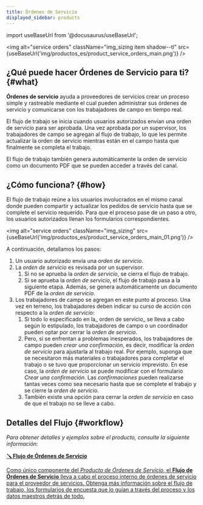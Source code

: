 ```yaml
---
title: Órdenes de Servicio
displayed_sidebar: products
---
```


import useBaseUrl from '@docusaurus/useBaseUrl'; 

<img alt="service orders" className="img_sizing item shadow--tl" src={useBaseUrl('img/productos_es/product_service_orders_main.png')} />
<br/>

## ¿Qué puede hacer Órdenes de Servicio para ti? {#what}
**Órdenes de servicio** ayuda a proveedores de servicios crear un proceso simple y rastreable mediante el cual pueden administrar sus órdenes de servicio y comunicarse con los trabajadores de campo en tiempo real.

El flujo de trabajo se inicia cuando usuarios autorizados envían una orden de servicio para ser aprobada. Una vez aprobada por un supervisor, los trabajadores de campo se agregan al flujo de trabajo, lo que les permite actualizar la orden de servicio mientras están en el campo hasta que finalmente se completa el trabajo.

El flujo de trabajo también genera automáticamente la orden de servicio como un documento PDF que se pueden acceder a través del canal.

## ¿Cómo funciona? {#how}
El flujo de trabajo reúne a los usuarios involucrados en el mismo canal donde pueden compartir y actualizar los pedidos de servicio hasta que se complete el servicio requerido. Para que el proceso pase de un paso a otro, los usuarios autorizados llenan los formularios correspondientes.

<img alt="service orders" className="img_sizing" src={useBaseUrl('img/productos_es/product_service_orders_main_01.png')} />
<br/>

A continuación, detallamos los pasos:
1. Un usuario autorizado envía una _orden de servicio_.
2. La _orden de servicio_ es revisada por un supervisor.
    1. Si no se aprueba la _orden de servicio_, se cierra el flujo de trabajo.
    2. Si se aprueba la _orden de servicio_, el flujo de trabajo pasa a la siguiente etapa. Además, se genera automáticamente un documento PDF de la _orden de servicio_.
3. Los trabajadores de campo se agregan en este punto al proceso. Una vez en terreno, los trabajadores deben indicar su curso de acción con respecto a la _orden de servicio_:
    1. Si todo lo especificado en la_ orden de servicio_ se lleva a cabo según lo estipulado, los trabajadores de campo o un coordinador pueden optar por cerrar la _orden de servicio_.
    2. Pero, si se enfrentan a problemas inesperados, los trabajadores de campo pueden _crear una confirmación_, es decir, modificar la _orden de servicio_ para ajustarla al trabajo real. Por ejemplo, suponga que se necesitaron más materiales o trabajadores para completar el trabajo o se tuvo que proporcionar un servicio imprevisto. En ese caso, la _orden de servicio_ se puede modificar con el formulario _Crear una confirmación_. Las _confirmaciones_ pueden realizarse tantas veces como sea necesario hasta que se complete el trabajo y se cierre la _orden de servicio_.
    3. También existe una opción para cerrar la _orden de servicio_ en caso de que el trabajo no se lleve a cabo.

## Detalles del Flujo {#workflow}
_Para obtener detalles y ejemplos sobre el producto, consulte la siguiente información:_

<div className="container">
<div className="row">

<div className="col col--12 margin-bottom--lg">
<a className="card2 padding--lg cardContainer_qNfC" href="/docs/products/service_orders/workflow_overview">

<span className="hero__subtitle"><b>🪛 Flujo de Órdenes de Servicio</b></span> 

Como único componente del _Producto de Órdenes de Servicio_, el **Flujo de Órdenes de Servicio** lleva a cabo el proceso interno de órdenes de servicio para el proveedor de servicios. Obtenga más información sobre el flujo de trabajo, los formularios de encuesta que lo guían a través del proceso y los datos maestros detrás de todo.

</a>
</div>
</div>
</div>
<br/>


